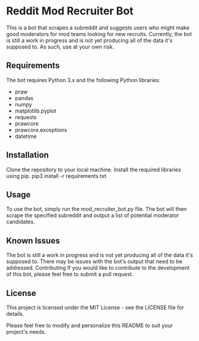 # Reddit Mod Recruiter Bot
This is a bot that scrapes a subreddit and suggests users who might make good moderators for mod teams looking for new recruits. Currently, the bot is still a work in progress and is not yet producing all of the data it's supposed to. As such, use at your own risk.

## Requirements
The bot requires Python 3.x and the following Python libraries:

- praw
- pandas
- numpy
- matplotlib.pyplot
- requests
- prawcore
- prawcore.exceptions
- datetime
 

## Installation
Clone the repository to your local machine.
Install the required libraries using pip.
pip3 install -r requirements.txt

## Usage
To use the bot, simply run the mod_recruiter_bot.py file. The bot will then scrape the specified subreddit and output a list of potential moderator candidates.

## Known Issues
The bot is still a work in progress and is not yet producing all of the data it's supposed to.
There may be issues with the bot's output that need to be addressed.
Contributing
If you would like to contribute to the development of this bot, please feel free to submit a pull request.

## License
This project is licensed under the MIT License - see the LICENSE file for details.

Please feel free to modify and personalize this README to suit your project's needs.
